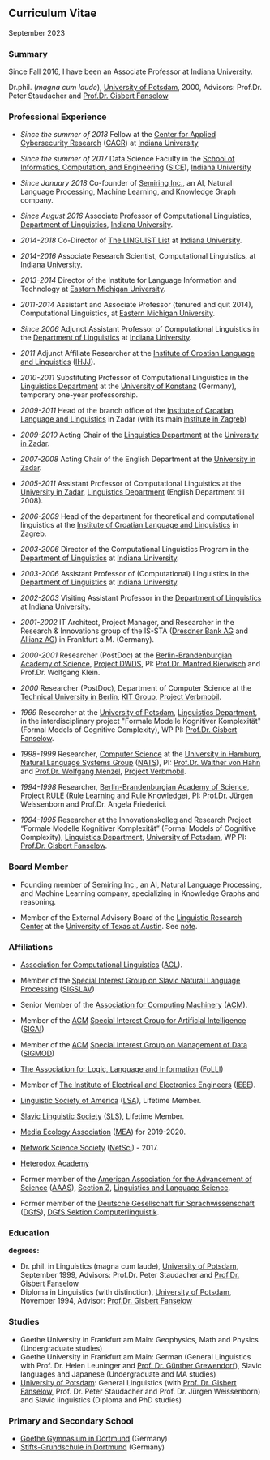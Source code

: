 ## Curriculum Vitae

September 2023


### Summary

Since Fall 2016, I have been an Associate Professor at [Indiana University].

Dr.phil. (*magna cum laude*), [University of Potsdam](http://www.uni-potsdam.de/), 2000, Advisors: Prof.Dr. Peter Staudacher and [Prof.Dr. Gisbert Fanselow](http://www.ling.uni-potsdam.de/%7Efanselow/)


### Professional Experience

- *Since the summer of 2018* Fellow at the [Center for Applied Cybersecurity Research](https://cacr.iu.edu/) ([CACR](https://cacr.iu.edu/)) at [Indiana University]

- *Since the summer of 2017* Data Science Faculty in the [School of Informatics, Computation, and Engineering](https://sice.indiana.edu/) ([SICE](https://sice.indiana.edu/)), [Indiana University]

- *Since January 2018* Co-founder of [Semiring Inc.], an AI, Natural Language Processing, Machine Learning, and Knowledge Graph company.

- *Since August 2016* Associate Professor of Computational Linguistics, [Department of Linguistics], [Indiana University].

- *2014-2018* Co-Director of [The LINGUIST List](http://linguistlist.org/) at [Indiana University].

- *2014-2016* Associate Research Scientist, Computational Linguistics, at [Indiana University].

- *2013-2014* Director of the Institute for Language Information and Technology at [Eastern Michigan University](http://www.emich.edu/).

- *2011-2014* Assistant and Associate Professor (tenured and quit 2014), Computational Linguistics, at [Eastern Michigan University](http://www.emich.edu/).

- *Since 2006* Adjunct Assistant Professor of Computational Linguistics in the [Department of Linguistics] at [Indiana University].

- *2011* Adjunct Affiliate Researcher at the [Institute of Croatian Language and Linguistics](http://www.ihjj.hr/) ([IHJJ](http://www.ihjj.hr/)).

- *2010-2011* Substituting Professor of Computational Linguistics in the [Linguistics Department](http://ling.uni-konstanz.de/) at the [University of Konstanz](http://www.uni-konstanz.de/) (Germany), temporary one-year professorship.

- *2009-2011* Head of the branch office of the [Institute of Croatian Language and Linguistics](http://www.ihjj.hr/) in Zadar (with its main [institute in Zagreb](http://www.ihjj.hr/))

- *2009-2010* Acting Chair of the [Linguistics Department](http://ling.unizd.hr/) at the [University in Zadar](http://www.unizd.hr/).

- *2007-2008* Acting Chair of the English Department at the [University in Zadar](http://www.unizd.hr/).

- *2005-2011* Assistant Professor of Computational Linguistics at the [University in Zadar](http://www.unizd.hr/), [Linguistics Department](http://ling.unizd.hr/) (English Department till 2008).

- *2006-2009* Head of the department for theoretical and computational linguistics at the [Institute of Croatian Language and Linguistics](http://www.ihjj.hr/) in Zagreb.

- *2003-2006* Director of the Computational Linguistics Program in the [Department of Linguistics] at [Indiana University].

- *2003-2006* Assistant Professor of (Computational) Linguistics in the [Department of Linguistics] at [Indiana University].

- *2002-2003* Visiting Assistant Professor in the [Department of Linguistics] at [Indiana University].

- *2001-2002* IT Architect, Project Manager, and Researcher in the Research &amp; Innovations group of the IS-STA ([Dresdner Bank AG](http://www.dresdner-bank.de/) and [Allianz AG](https://www.allianz.de/)) in Frankfurt a.M. (Germany).

- *2000-2001* Researcher (PostDoc) at the [Berlin-Brandenburgian Academy of Science](http://www.bbaw.de/), [Project DWDS](http://www.dwds.de/), PI: [Prof.Dr. Manfred Bierwisch](http://de.wikipedia.org/wiki/Manfred_Bierwisch) and Prof.Dr. Wolfgang Klein.

- *2000* Researcher (PostDoc), Department of Computer Science at the [Technical University in Berlin](http://www.tu-berlin.de/), [KIT Group](http://flp.cs.tu-berlin.de/kit/), [Project Verbmobil](http://verbmobil.dfki.de/).

- *1999* Researcher at the [University of Potsdam], [Linguistics Department](http://www.ling.uni-potsdam.de/), in the interdisciplinary project "Formale Modelle Kognitiver Komplexit&auml;t" (Formal Models of Cognitive Complexity), WP PI: [Prof.Dr. Gisbert Fanselow](http://www.ling.uni-potsdam.de/~fanselow/).

- *1998-1999* Researcher, [Computer Science](http://www.informatik.uni-hamburg.de/) at the [University in Hamburg](http://www.uni-hamburg.de/), [Natural Language Systems Group](http://nats-www.informatik.uni-hamburg.de/Main/WebHome) ([NATS](http://nats-www.informatik.uni-hamburg.de/Main/WebHome)), PI: [Prof.Dr. Walther von Hahn](http://www1.uni-hamburg.de/slm/ifg1/Personal/Hahn_von/GermHome.html) and [Prof.Dr. Wolfgang Menzel](http://nats-www.informatik.uni-hamburg.de/WolfgangMenzel), [Project Verbmobil](http://verbmobil.dfki.de/).

- *1994-1998* Researcher, [Berlin-Brandenburgian Academy of Science](http://www.bbaw.de/), [Project RULE](http://rule.bbaw.de/) ([Rule Learning and Rule Knowledge](http://rule.bbaw.de/)), PI: Prof.Dr. J&uuml;rgen Weissenborn and Prof.Dr. Angela Friederici.

- *1994-1995* Researcher at the Innovationskolleg and Research Project &ldquo;Formale Modelle Kognitiver Komplexit&auml;t&rdquo; (Formal Models of Cognitive Complexity), [Linguistics Department](http://www.ling.uni-potsdam.de/), [University of Potsdam](http://www.uni-potsdam.de/), WP PI: [Prof.Dr. Gisbert Fanselow](http://www.ling.uni-potsdam.de/~fanselow/).




### Board Member

- Founding member of [Semiring Inc.], an AI, Natural Language Processing, and Machine Learning company, specializing in Knowledge Graphs and reasoning.

- Member of the External Advisory Board of the [Linguistic Research Center](https://liberalarts.utexas.edu/lrc/) at the [University of Texas at Austin](http://www.utexas.edu/). See [note](https://liberalarts.utexas.edu/lrc/news/article.php?id=11585).



### Affiliations

- [Association for Computational Linguistics](http://www.aclweb.org/) ([ACL](http://www.aclweb.org/)).
- Member of the [Special Interest Group on Slavic Natural Language Processing](http://sigslav.cs.helsinki.fi/membership.html) ([SIGSLAV](http://sigslav.cs.helsinki.fi/membership.html))

- Senior Member of the [Association for Computing Machinery](http://www.acm.org/) ([ACM](http://www.acm.org/)).
- Member of the [ACM](http://www.acm.org/) [Special Interest Group for Artificial Intelligence](http://sigai.acm.org/) ([SIGAI](http://sigai.acm.org/))
- Member of the [ACM](http://www.acm.org/) [Special Interest Group on Management of Data](https://sigmod.org/) ([SIGMOD](https://sigmod.org/))
- [The Association for Logic, Language and Information](http://www.folli.info/) ([FoLLI](http://www.folli.info/))
- Member of [The Institute of Electrical and Electronics Engineers](http://www.ieee.org/) ([IEEE](http://www.ieee.org/)).
- [Linguistic Society of America](http://www.lsadc.org/) ([LSA](http://www.lsadc.org/)), Lifetime Member.
- [Slavic Linguistic Society](https://www.slaviclinguistics.org/) ([SLS](https://www.slaviclinguistics.org/)), Lifetime Member.
- [Media Ecology Association](http://www.media-ecology.org/) ([MEA](http://www.media-ecology.org/)) for 2019-2020.
- [Network Science Society](http://www.netscisociety.net/) ([NetSci](http://www.netscisociety.net/)) - 2017.
- [Heterodox Academy](https://heterodoxacademy.org/)

- Former member of the [American Association for the Advancement of Science](https://www.aaas.org/) ([AAAS](https://www.aaas.org/)), [Section Z](https://www.aaas.org/Section-Z), [Linguistics and Language Science](https://www.aaas.org/Section-Z).
- Former member of the [Deutsche Gesellschaft f&uuml;r Sprachwissenschaft](https://dgfs.de/) ([DGfS](https://dgfs.de/)), [DGfS Sektion Computerlinguistik](https://dgfs.de/cgi-bin/dgfs.pl/coli).


### Education

**degrees:**
- Dr. phil. in Linguistics (magna cum laude), [University of Potsdam](http://www.uni-potsdam.de/), September 1999, Advisors: Prof.Dr. Peter Staudacher and [Prof.Dr. Gisbert Fanselow](http://www.ling.uni-potsdam.de/~fanselow/)
- Diploma in Linguistics (with distinction), [University of Potsdam](http://www.uni-potsdam.de/), November 1994, Advisor: [Prof.Dr. Gisbert Fanselow](http://www.ling.uni-potsdam.de/~fanselow/)


### Studies

- Goethe University in Frankfurt am Main: Geophysics, Math and Physics (Undergraduate studies)
- Goethe University in Frankfurt am Main: German (General Linguistics with Prof. Dr. Helen Leuninger and [Prof. Dr. G&uuml;nther Grewendorf](http://web.uni-frankfurt.de/fb10/grewendorf/)), Slavic languages and Japanese (Undergraduate and MA studies)
- [University of Potsdam](http://www.uni-potsdam.de/): General Linguistics (with [Prof. Dr. Gisbert Fanselow](http://www.ling.uni-potsdam.de/~fanselow/), Prof. Dr. Peter Staudacher and Prof. Dr. J&uuml;rgen Weissenborn) and Slavic linguistics (Diploma and PhD studies)


### Primary and Secondary School

- [Goethe Gymnasium in Dortmund](http://do.nw.schule.de/goethe-gymnasium/joom/index.php) (Germany)
- [Stifts-Grundschule in Dortmund](http://www.stift-grundschule.de/) (Germany)



[Indiana University]: http://www.iub.edu/ "Indiana University at Bloomington"
[Indiana University at Bloomington]: http://www.iub.edu/ "Indiana University at Bloomington"
[Semiring Inc.]: https://semiring.com/ "Semiring Inc."
[University of Potsdam]: http://www.uni-potsdam.de/ "University of Potsdam"
[Department of Linguistics]: http://www.indiana.edu/~lingdept/ "Indiana University, Linguistics Department"
